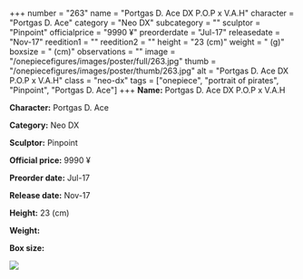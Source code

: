 +++
number = "263"
name = "Portgas D. Ace DX P.O.P x V.A.H"
character = "Portgas D. Ace"
category = "Neo DX"
subcategory = ""
sculptor = "Pinpoint"
officialprice = "9990 ¥"
preorderdate = "Jul-17"
releasedate = "Nov-17"
reedition1 = ""
reedition2 = ""
height = "23 (cm)"
weight = " (g)"
boxsize = " (cm)"
observations = ""
image = "/onepiecefigures/images/poster/full/263.jpg"
thumb = "/onepiecefigures/images/poster/thumb/263.jpg"
alt = "Portgas D. Ace DX P.O.P x V.A.H"
class = "neo-dx"
tags = ["onepiece", "portrait of pirates", "Pinpoint", "Portgas D. Ace"]
+++
**Name:** Portgas D. Ace DX P.O.P x V.A.H

**Character:** Portgas D. Ace

**Category:** Neo DX 

**Sculptor:** Pinpoint

**Official price:** 9990 ¥

**Preorder date:** Jul-17

**Release date:** Nov-17

**Height:** 23 (cm)

**Weight:** 

**Box size:** 

<img src="/onepiecefigures/images/poster/thumb/263.jpg">
